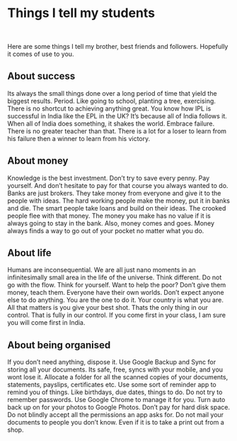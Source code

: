 # Things I tell my students

&nbsp;

Here are some things I tell my brother, best friends and followers. Hopefully it comes of use to you.

## About success

Its always the small things done over a long period of time that yield the biggest results. Period. Like going to school, planting a tree, exercising. There is no shortcut to achieving anything great. You know how IPL is successful in India like the EPL in the UK? It’s because all of India follows it. When all of India does something, it shakes the world. Embrace failure. There is no greater teacher than that. There is a lot for a loser to learn from his failure then a winner to learn from his victory.

## About money

Knowledge is the best investment. Don’t try to save every penny. Pay yourself. And don’t hesitate to pay for that course you always wanted to do. Banks are just brokers. They take money from everyone and give it to the people with ideas. The hard working people make the money, put it in banks and die. The smart people take loans and build on their ideas. The crooked people flee with that money. The money you make has no value if it is always going to stay in the bank. Also, money comes and goes. Money always finds a way to go out of your pocket no matter what you do.

## About life

Humans are inconsequential. We are all just nano moments in an infinitesimally small area in the life of the universe. Think different. Do not go with the flow. Think for yourself.
Want to help the poor? Don’t give them money, teach them. Everyone have their own worlds.
Don’t expect anyone else to do anything. You are the one to do it.
Your country is what you are.
All that matters is you give your best shot. Thats the only thing in our control. That is fully in our control. If you come first in your class, I am sure you will come first in India.

## About being organised

If you don’t need anything, dispose it.
Use Google Backup and Sync for storing all your documents. Its safe, free, syncs with your mobile, and you wont lose it.
Allocate a folder for all the scanned copies of your documents, statements, payslips, certificates etc.
Use some sort of reminder app to remind you of things. Like birthdays, due dates, things to do.
Do not try to remember passwords. Use Google Chrome to manage it for you.
Turn auto back up on for your photos to Google Photos. Don’t pay for hard disk space.
Do not blindly accept all the permissions an app asks for.
Do not mail your documents to people you don’t know. Even if it is to take a print out from a shop.